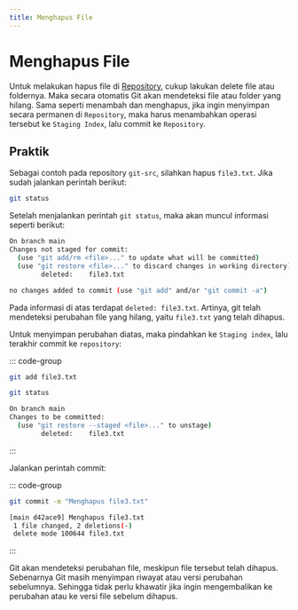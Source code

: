 ```yaml
--- 
title: Menghapus File
---
```


# Menghapus File

Untuk melakukan hapus file di [Repository](/git-basic/repository), cukup lakukan delete file atau foldernya. Maka secara otomatis Git akan mendeteksi file atau folder yang hilang. Sama seperti menambah dan menghapus, jika ingin menyimpan secara permanen di `Repository`, maka harus menambahkan operasi tersebut ke `Staging Index`, lalu commit ke `Repository`.

## Praktik

Sebagai contoh pada repository `git-src`, silahkan hapus `file3.txt`. Jika sudah jalankan perintah berikut:

```sh
git status
```

Setelah menjalankan perintah `git status`, maka akan muncul informasi seperti berikut:

```sh
On branch main
Changes not staged for commit:
  (use "git add/rm <file>..." to update what will be committed)        
  (use "git restore <file>..." to discard changes in working directory)
        deleted:    file3.txt

no changes added to commit (use "git add" and/or "git commit -a") 
```

Pada informasi di atas terdapat `deleted: file3.txt`. Artinya, git telah mendeteksi perubahan file yang hilang, yaitu `file3.txt` yang telah dihapus.

Untuk menyimpan perubahan diatas, maka pindahkan ke `Staging index`, lalu terakhir commit ke `repository`:

::: code-group
```sh [Command]
git add file3.txt

git status
```

```sh [Output]
On branch main
Changes to be committed:
  (use "git restore --staged <file>..." to unstage)
        deleted:    file3.txt
```
:::

Jalankan perintah commit:

::: code-group
```sh [Command]
git commit -m "Menghapus file3.txt"
```

```sh [Output]
[main d42ace9] Menghapus file3.txt
 1 file changed, 2 deletions(-)   
 delete mode 100644 file3.txt
```
:::

Git akan mendeteksi perubahan file, meskipun file tersebut telah dihapus. Sebenarnya Git masih menyimpan riwayat atau versi perubahan sebelumnya. Sehingga tidak perlu khawatir jika ingin mengembalikan ke perubahan atau ke versi file sebelum dihapus.